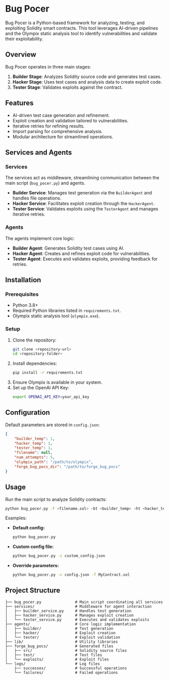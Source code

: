 # Bug Pocer

Bug Pocer is a Python-based framework for analyzing, testing, and exploiting Solidity smart contracts. This tool leverages AI-driven pipelines and the Olympix static analysis tool to identify vulnerabilities and validate their exploitability.

## Overview

Bug Pocer operates in three main stages:

1. **Builder Stage**: Analyzes Solidity source code and generates test cases.
2. **Hacker Stage**: Uses test cases and analysis data to create exploit code.
3. **Tester Stage**: Validates exploits against the contract.

## Features

- AI-driven test case generation and refinement.
- Exploit creation and validation tailored to vulnerabilities.
- Iterative retries for refining results.
- Import parsing for comprehensive analysis.
- Modular architecture for streamlined operations.

## Services and Agents

### Services

The services act as middleware, streamlining communication between the main script (`bug_pocer.py`) and agents.

- **Builder Service**: Manages test generation via the `BuilderAgent` and handles file operations.
- **Hacker Service**: Facilitates exploit creation through the `HackerAgent`.
- **Tester Service**: Validates exploits using the `TesterAgent` and manages iterative retries.

### Agents

The agents implement core logic:

- **Builder Agent**: Generates Solidity test cases using AI.
- **Hacker Agent**: Creates and refines exploit code for vulnerabilities.
- **Tester Agent**: Executes and validates exploits, providing feedback for retries.

## Installation

### Prerequisites

- Python 3.8+
- Required Python libraries listed in `requirements.txt`.
- Olympix static analysis tool (`olympix.exe`).

### Setup

1. Clone the repository:
   ```bash
   git clone <repository-url>
   cd <repository-folder>
   ```
2. Install dependencies:
   ```bash
   pip install -r requirements.txt
   ```
3. Ensure Olympix is available in your system.
4. Set up the OpenAI API Key:
   ```bash
   export OPENAI_API_KEY=your_api_key
   ```

## Configuration

Default parameters are stored in `config.json`:

```json
{
    "builder_temp": 1,
    "hacker_temp": 1,
    "tester_temp": 1,
    "filename": null,
    "num_attempts": 5,
    "olympix_path": "/path/to/olympix",
    "forge_bug_pocs_dir": "/path/to/forge_bug_pocs"
}
```

## Usage

Run the main script to analyze Solidity contracts:

```bash
python bug_pocer.py -f <filename.sol> -bt <builder_temp> -ht <hacker_temp> -tt <tester_temp> -n <num_attempts> -c <config.json>
```

Examples:

- **Default config:**
  ```bash
  python bug_pocer.py
  ```
- **Custom config file:**
  ```bash
  python bug_pocer.py -c custom_config.json
  ```
- **Override parameters:**
  ```bash
  python bug_pocer.py -c config.json -f MyContract.sol
  ```

## Project Structure

```
├── bug_pocer.py               # Main script coordinating all services
├── services/                  # Middleware for agent interaction
│   ├── builder_service.py     # Handles test generation
│   ├── hacker_service.py      # Manages exploit creation
│   └── tester_service.py      # Executes and validates exploits
├── agents/                    # Core logic implementation
│   ├── builder/               # Test generation
│   ├── hacker/                # Exploit creation
│   └── tester/                # Exploit validation
├── lib/                       # Utility libraries
├── forge_bug_pocs/            # Generated files
│   ├── src/                   # Solidity source files
│   ├── test/                  # Test files
│   └── exploits/              # Exploit files
└── logs/                      # Log files
    ├── successes/             # Successful operations
    └── failures/              # Failed operations
```